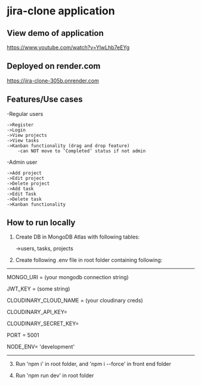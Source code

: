 # jira-clone application

## View demo of application

https://www.youtube.com/watch?v=YlwLhb7eEYg

## Deployed on render.com

https://jira-clone-305b.onrender.com
 

## Features/Use cases

-Regular users

	->Register    
	->Login 
	->View projects
	->View tasks
	->Kanban functionality (drag and drop feature)
		-can NOT move to ‘Completed’ status if not admin

-Admin user

	->Add project 
	->Edit project
	->Delete project 
	->Add task
	->Edit Task 
	->Delete task 
	->Kanban functionality 
	

## How to run  locally 

1. Create DB in MongoDB Atlas with following tables: 

    ->users, tasks, projects 
    
2. Create following .env file in root folder containing following:

----------------------------------------------------------------
MONGO_URI =   (your mongodb connection string)

JWT_KEY =  (some string)

CLOUDINARY_CLOUD_NAME =  (your cloudinary creds)

CLOUDINARY_API_KEY= 

CLOUDINARY_SECRET_KEY=  

PORT =  5001

NODE_ENV=  'development'

----------------------------------------------------------------

3. Run 'npm i' in root folder, and 'npm i --force' in front end folder

4. Run 'npm run dev' in root folder

